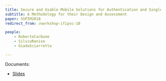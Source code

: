 ```yaml
---
title: Secure and Usable Mobile Solutions for Authentication and Single Sign-On
subtitle: A Methodology for their Design and Assessment
paper: SSPIM2018
redirect_from: /workshop-ifipsc-18

people:
    - RobertoCarbone
    - SilvioRanise
    - GiadaSciarretta

---
```


Documents:
- [Slides](assets/SSPIM2018/slides.pdf)